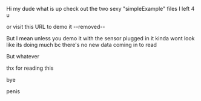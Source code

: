 Hi my dude what is up check out the two sexy "simpleExample" files I left 4 u

or visit this URL to demo it
--removed--

But I mean unless you demo it with the sensor plugged in it kinda wont look like its doing much bc there's no new data coming in to read

But whatever

thx for reading this







bye








penis